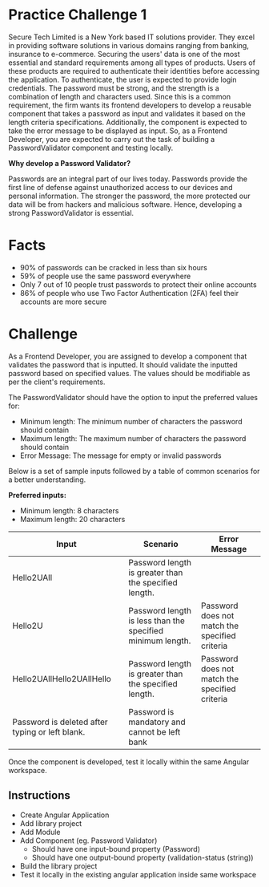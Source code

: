 # Practice Challenge 1

Secure Tech Limited is a New York based IT solutions provider. They excel in providing software solutions in various domains ranging from banking, insurance to e-commerce. Securing the users&#39; data is one of the most essential and standard requirements among all types of products. Users of these products are required to authenticate their identities before accessing the application. To authenticate, the user is expected to provide login credentials. The password must be strong, and the strength is a combination of length and characters used. Since this is a common requirement, the firm wants its frontend developers to develop a reusable component that takes a password as input and validates it based on the length criteria specifications. Additionally, the component is expected to take the error message to be displayed as input. So, as a Frontend Developer, you are expected to carry out the task of building a PasswordValidator component and testing locally.

**Why develop a Password Validator?**

Passwords are an integral part of our lives today. Passwords provide the first line of defense against unauthorized access to our devices and personal information. The stronger the password, the more protected our data will be from hackers and malicious software. Hence, developing a strong PasswordValidator is essential.

# Facts

- 90% of passwords can be cracked in less than six hours
- 59% of people use the same password everywhere
- Only 7 out of 10 people trust passwords to protect their online accounts
- 86% of people who use Two Factor Authentication (2FA) feel their accounts are more secure

# Challenge

As a Frontend Developer, you are assigned to develop a component that validates the password that is inputted. It should validate the inputted password based on specified values. The values should be modifiable as per the client&#39;s requirements.

The PasswordValidator should have the option to input the preferred values for:

- Minimum length: The minimum number of characters the password should contain
- Maximum length: The maximum number of characters the password should contain
- Error Message: The message for empty or invalid passwords

Below is a set of sample inputs followed by a table of common scenarios for a better understanding.

**Preferred inputs:**

- Minimum length: 8 characters
- Maximum length: 20 characters

| **Input** | **Scenario** | **Error Message** |
| --- | --- | --- |
| Hello2UAll | Password length is greater than the specified length. | |
| Hello2U | Password length is less than the specified minimum length. | Password does not match the specified criteria |
| Hello2UAllHello2UAllHello | Password length is greater than the specified length. | Password does not match the specified criteria | |
 | Password is deleted after typing or left blank. | Password is mandatory and cannot be left bank |

Once the component is developed, test it locally within the same Angular workspace.

## Instructions

- Create Angular Application
- Add library project
- Add Module
- Add Component (eg. Password Validator)
    - Should have one input-bound property (Password)
    - Should have one output-bound property (validation-status (string))
- Build the library project
- Test it locally in the existing angular application inside same workspace
